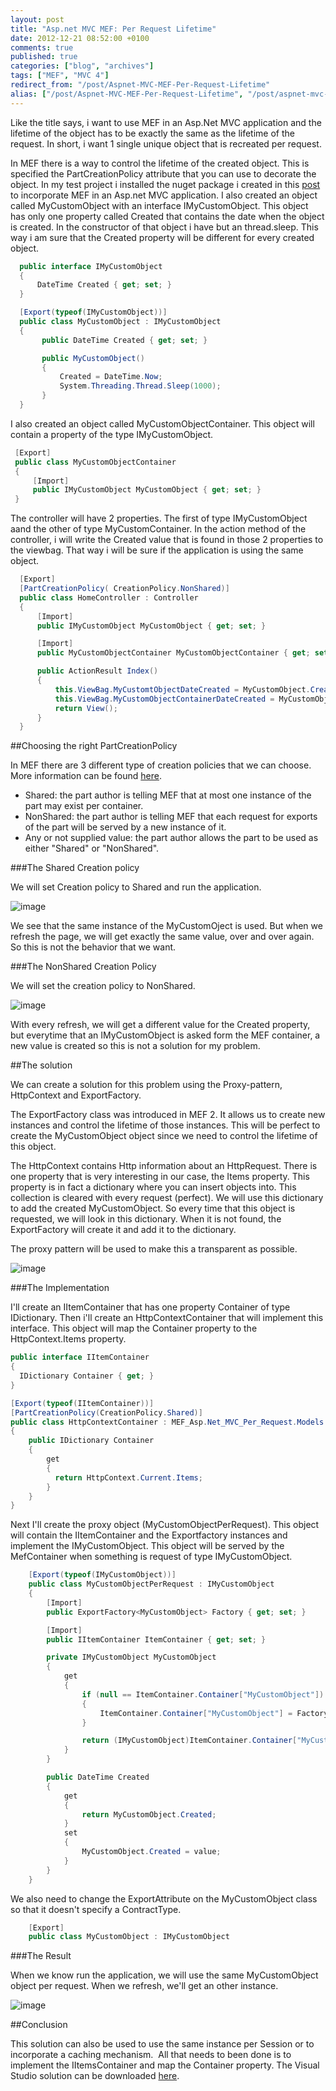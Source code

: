 ```yaml
---
layout: post
title: "Asp.net MVC MEF: Per Request Lifetime"
date: 2012-12-21 08:52:00 +0100
comments: true
published: true
categories: ["blog", "archives"]
tags: ["MEF", "MVC 4"]
redirect_from: "/post/Aspnet-MVC-MEF-Per-Request-Lifetime"
alias: ["/post/Aspnet-MVC-MEF-Per-Request-Lifetime", "/post/aspnet-mvc-mef-per-request-lifetime"]
---
```

Like the title says, i want to use MEF in an Asp.Net MVC application and the lifetime of the object has to be exactly the same as the lifetime of the request. In short, i want 1 single unique object that is recreated per request.


In MEF there is a way to control the lifetime of the created object. This is specified the PartCreationPolicy attribute that you can use to decorate the object. In my test project i installed the nuget package i created in this [post](http://blog.kennytordeur.be/post/2012/11/nuget-package-integrated-mef-in-aspnet) to incorporate MEF in an Asp.net MVC application. I also created an object called MyCustomObject with an interface IMyCustomObject. This object has only one property called Created that contains the date when the object is created. In the constructor of that object i have but an thread.sleep. This way i am sure that the Created property will be different for every created object.

```csharp
  public interface IMyCustomObject
  {
      DateTime Created { get; set; }
  }

  [Export(typeof(IMyCustomObject))]    
  public class MyCustomObject : IMyCustomObject
  {
       public DateTime Created { get; set; }

       public MyCustomObject()
       {
           Created = DateTime.Now;
           System.Threading.Thread.Sleep(1000);
       }
  }
```

I also created an object called MyCustomObjectContainer. This object will contain a property of the type IMyCustomObject.

```csharp
 [Export]   
 public class MyCustomObjectContainer
 {
     [Import]
     public IMyCustomObject MyCustomObject { get; set; }
 }
```

The controller will have 2 properties. The first of type IMyCustomObject aand the other of type MyCustomContainer. In the action method of the controller, i will write the Created value that is found in those 2 properties to the viewbag. That way i will be sure if the application is using the same object.

```csharp
  [Export]
  [PartCreationPolicy( CreationPolicy.NonShared)]
  public class HomeController : Controller
  {
      [Import]
      public IMyCustomObject MyCustomObject { get; set; }

      [Import]
      public MyCustomObjectContainer MyCustomObjectContainer { get; set; }

      public ActionResult Index()
      {
          this.ViewBag.MyCustomtObjectDateCreated = MyCustomObject.Created;
          this.ViewBag.MyCustomObjectContainerDateCreated = MyCustomObjectContainer.MyCustomObject.Created;
          return View();
      }       
  }
```

##Choosing the right PartCreationPolicy


In MEF there are 3 different type of creation policies that we can choose. More information can be found [here](http://mef.codeplex.com/wikipage?title=Parts%20Lifetime).

* Shared: the part author is telling MEF that at most one instance of the part may exist per container.
* NonShared: the part author is telling MEF that each request for exports of the part will be served by a new instance of it.
* Any or not supplied value: the part author allows the part to be used as either "Shared" or "NonShared".

###The Shared Creation policy</h2>

We will set Creation policy to Shared and run the application.

![image](http://blog.kennytordeur.be/images/2012-12-21-aspnet-mvc-mef-per-request-lifetime/image1.png)

We see that the same instance of the MyCustomOject is used. But when we refresh the page, we will get exactly the same value, over and over again. So this is not the behavior that we want.


###The NonShared Creation Policy

We will set the creation policy to NonShared.

![image](http://blog.kennytordeur.be/images/2012-12-21-aspnet-mvc-mef-per-request-lifetime/image2.png)

With every refresh, we will get a different value for the Created property, but everytime that an IMyCustomObject is asked form the MEF container, a new value is created so this is not a solution for my problem.

##The solution

We can create a solution for this problem using the Proxy-pattern, HttpContext and ExportFactory<T>.

The ExportFactory<T> class was introduced in MEF 2. It allows us to create new instances and control the lifetime of those instances. This will be perfect to create the MyCustomObject object since we need to control the lifetime of this object.

The HttpContext contains Http information about an HttpRequest. There is one property that is very interesting in our case, the Items property. This property is in fact a dictionary where you can insert objects into. This collection is cleared with every request (perfect). We will use this dictionary to add the created MyCustomObject. So every time that this object is requested, we will look in this dictionary. When it is not found, the ExportFactory<T> will create it and add it to the dictionary.

The proxy pattern will be used to make this a transparent as possible.

![image](http://blog.kennytordeur.be/images/2012-12-21-aspnet-mvc-mef-per-request-lifetime/image3.png)

###The Implementation

I'll create an IItemContainer that has one property Container of type IDictionary. Then i'll create an HttpContextContainer that will implement this interface. This object will map the Container property to the HttpContext.Items property.

```csharp
public interface IItemContainer
{
  IDictionary Container { get; }
}

[Export(typeof(IItemContainer))]
[PartCreationPolicy(CreationPolicy.Shared)]
public class HttpContextContainer : MEF_Asp.Net_MVC_Per_Request.Models.IItemContainer
{
    public IDictionary Container
    {
        get
        {
          return HttpContext.Current.Items;
        }
    }       
}
```

Next I'll create the proxy object (MyCustomObjectPerRequest). This object will contain the IItemContainer and the Exportfactory<T> instances and implement the IMyCustomObject. This object will be served by the MefContainer when something is request of type IMyCustomObject.

```csharp
    [Export(typeof(IMyCustomObject))]
    public class MyCustomObjectPerRequest : IMyCustomObject
    {
        [Import]
        public ExportFactory<MyCustomObject> Factory { get; set; }

        [Import]
        public IItemContainer ItemContainer { get; set; }

        private IMyCustomObject MyCustomObject
        {
            get
            {
                if (null == ItemContainer.Container["MyCustomObject"])
                {
                    ItemContainer.Container["MyCustomObject"] = Factory.CreateExport().Value;
                }

                return (IMyCustomObject)ItemContainer.Container["MyCustomObject"];
            }
        }

        public DateTime Created
        {
            get
            {
                return MyCustomObject.Created;
            }
            set
            {
                MyCustomObject.Created = value;
            }
        }
    }
```

We also need to change the ExportAttribute on the MyCustomObject class so that it doesn't specify a ContractType.

```csharp
    [Export] 
    public class MyCustomObject : IMyCustomObject
```

###The Result

When we know run the application, we will use the same MyCustomObject object per request. When we refresh, we'll get an other instance.

![image](http://blog.kennytordeur.be/images/2012-12-21-aspnet-mvc-mef-per-request-lifetime/image4.png)

##Conclusion

This solution can also be used to use the same instance per Session or to incorporate a caching mechanism.&nbsp; All that needs to been done is to implement the IItemsContainer and map the Container property. The Visual Studio solution can be downloaded [here](http://dl.dropbox.com/u/41091233/Blog/MEF%20Asp.Net%20MVC%20Per%20Request/MEF%20Asp.Net%20MVC%20Per%20Request.rar).
